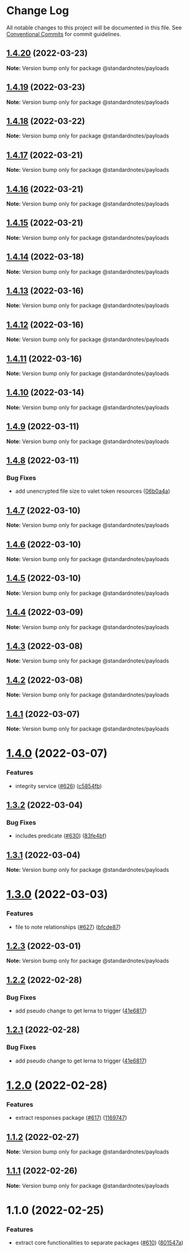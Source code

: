 # Change Log

All notable changes to this project will be documented in this file.
See [Conventional Commits](https://conventionalcommits.org) for commit guidelines.

## [1.4.20](https://github.com/standardnotes/snjs/compare/@standardnotes/payloads@1.4.19...@standardnotes/payloads@1.4.20) (2022-03-23)

**Note:** Version bump only for package @standardnotes/payloads





## [1.4.19](https://github.com/standardnotes/snjs/compare/@standardnotes/payloads@1.4.18...@standardnotes/payloads@1.4.19) (2022-03-23)

**Note:** Version bump only for package @standardnotes/payloads





## [1.4.18](https://github.com/standardnotes/snjs/compare/@standardnotes/payloads@1.4.17...@standardnotes/payloads@1.4.18) (2022-03-22)

**Note:** Version bump only for package @standardnotes/payloads





## [1.4.17](https://github.com/standardnotes/snjs/compare/@standardnotes/payloads@1.4.16...@standardnotes/payloads@1.4.17) (2022-03-21)

**Note:** Version bump only for package @standardnotes/payloads





## [1.4.16](https://github.com/standardnotes/snjs/compare/@standardnotes/payloads@1.4.15...@standardnotes/payloads@1.4.16) (2022-03-21)

**Note:** Version bump only for package @standardnotes/payloads





## [1.4.15](https://github.com/standardnotes/snjs/compare/@standardnotes/payloads@1.4.14...@standardnotes/payloads@1.4.15) (2022-03-21)

**Note:** Version bump only for package @standardnotes/payloads





## [1.4.14](https://github.com/standardnotes/snjs/compare/@standardnotes/payloads@1.4.13...@standardnotes/payloads@1.4.14) (2022-03-18)

**Note:** Version bump only for package @standardnotes/payloads





## [1.4.13](https://github.com/standardnotes/snjs/compare/@standardnotes/payloads@1.4.12...@standardnotes/payloads@1.4.13) (2022-03-16)

**Note:** Version bump only for package @standardnotes/payloads





## [1.4.12](https://github.com/standardnotes/snjs/compare/@standardnotes/payloads@1.4.10...@standardnotes/payloads@1.4.12) (2022-03-16)

**Note:** Version bump only for package @standardnotes/payloads





## [1.4.11](https://github.com/standardnotes/snjs/compare/@standardnotes/payloads@1.4.10...@standardnotes/payloads@1.4.11) (2022-03-16)

**Note:** Version bump only for package @standardnotes/payloads





## [1.4.10](https://github.com/standardnotes/snjs/compare/@standardnotes/payloads@1.4.9...@standardnotes/payloads@1.4.10) (2022-03-14)

**Note:** Version bump only for package @standardnotes/payloads





## [1.4.9](https://github.com/standardnotes/snjs/compare/@standardnotes/payloads@1.4.8...@standardnotes/payloads@1.4.9) (2022-03-11)

**Note:** Version bump only for package @standardnotes/payloads





## [1.4.8](https://github.com/standardnotes/snjs/compare/@standardnotes/payloads@1.4.7...@standardnotes/payloads@1.4.8) (2022-03-11)


### Bug Fixes

* add unencrypted file size to valet token resources ([06b0a4a](https://github.com/standardnotes/snjs/commit/06b0a4a998980048b3b9e0e146321de0c198f069))





## [1.4.7](https://github.com/standardnotes/snjs/compare/@standardnotes/payloads@1.4.6...@standardnotes/payloads@1.4.7) (2022-03-10)

**Note:** Version bump only for package @standardnotes/payloads





## [1.4.6](https://github.com/standardnotes/snjs/compare/@standardnotes/payloads@1.4.5...@standardnotes/payloads@1.4.6) (2022-03-10)

**Note:** Version bump only for package @standardnotes/payloads





## [1.4.5](https://github.com/standardnotes/snjs/compare/@standardnotes/payloads@1.4.4...@standardnotes/payloads@1.4.5) (2022-03-10)

**Note:** Version bump only for package @standardnotes/payloads





## [1.4.4](https://github.com/standardnotes/snjs/compare/@standardnotes/payloads@1.4.3...@standardnotes/payloads@1.4.4) (2022-03-09)

**Note:** Version bump only for package @standardnotes/payloads





## [1.4.3](https://github.com/standardnotes/snjs/compare/@standardnotes/payloads@1.4.2...@standardnotes/payloads@1.4.3) (2022-03-08)

**Note:** Version bump only for package @standardnotes/payloads





## [1.4.2](https://github.com/standardnotes/snjs/compare/@standardnotes/payloads@1.4.1...@standardnotes/payloads@1.4.2) (2022-03-08)

**Note:** Version bump only for package @standardnotes/payloads





## [1.4.1](https://github.com/standardnotes/snjs/compare/@standardnotes/payloads@1.4.0...@standardnotes/payloads@1.4.1) (2022-03-07)

**Note:** Version bump only for package @standardnotes/payloads





# [1.4.0](https://github.com/standardnotes/snjs/compare/@standardnotes/payloads@1.3.2...@standardnotes/payloads@1.4.0) (2022-03-07)


### Features

* integrity service ([#626](https://github.com/standardnotes/snjs/issues/626)) ([c5854fb](https://github.com/standardnotes/snjs/commit/c5854fb912dbe585516eeac3dde73573586c4e67))





## [1.3.2](https://github.com/standardnotes/snjs/compare/@standardnotes/payloads@1.3.1...@standardnotes/payloads@1.3.2) (2022-03-04)


### Bug Fixes

* includes predicate ([#630](https://github.com/standardnotes/snjs/issues/630)) ([83fe4bf](https://github.com/standardnotes/snjs/commit/83fe4bfa7e24ccd68f92eb50ceee161a7253e9cf))





## [1.3.1](https://github.com/standardnotes/snjs/compare/@standardnotes/payloads@1.3.0...@standardnotes/payloads@1.3.1) (2022-03-04)

**Note:** Version bump only for package @standardnotes/payloads





# [1.3.0](https://github.com/standardnotes/snjs/compare/@standardnotes/payloads@1.2.3...@standardnotes/payloads@1.3.0) (2022-03-03)


### Features

* file to note relationships ([#627](https://github.com/standardnotes/snjs/issues/627)) ([bfcde87](https://github.com/standardnotes/snjs/commit/bfcde8764906b29ab6644d5b1a475fa61b950fee))





## [1.2.3](https://github.com/standardnotes/snjs/compare/@standardnotes/payloads@1.2.2...@standardnotes/payloads@1.2.3) (2022-03-01)

**Note:** Version bump only for package @standardnotes/payloads





## [1.2.2](https://github.com/standardnotes/snjs/compare/@standardnotes/payloads@1.2.0...@standardnotes/payloads@1.2.2) (2022-02-28)


### Bug Fixes

* add pseudo change to get lerna to trigger ([41e6817](https://github.com/standardnotes/snjs/commit/41e6817bbf726b0932cdf16f58622328b9e42803))





## [1.2.1](https://github.com/standardnotes/snjs/compare/@standardnotes/payloads@1.2.0...@standardnotes/payloads@1.2.1) (2022-02-28)


### Bug Fixes

* add pseudo change to get lerna to trigger ([41e6817](https://github.com/standardnotes/snjs/commit/41e6817bbf726b0932cdf16f58622328b9e42803))





# [1.2.0](https://github.com/standardnotes/snjs/compare/@standardnotes/payloads@1.1.2...@standardnotes/payloads@1.2.0) (2022-02-28)


### Features

* extract responses package ([#617](https://github.com/standardnotes/snjs/issues/617)) ([1169747](https://github.com/standardnotes/snjs/commit/11697471052f94b37202df7fb560a79c5d65d573))





## [1.1.2](https://github.com/standardnotes/snjs/compare/@standardnotes/payloads@1.1.1...@standardnotes/payloads@1.1.2) (2022-02-27)

**Note:** Version bump only for package @standardnotes/payloads





## [1.1.1](https://github.com/standardnotes/snjs/compare/@standardnotes/payloads@1.1.0...@standardnotes/payloads@1.1.1) (2022-02-26)

**Note:** Version bump only for package @standardnotes/payloads





# 1.1.0 (2022-02-25)


### Features

* extract core functionalities to separate packages ([#610](https://github.com/standardnotes/snjs/issues/610)) ([801547a](https://github.com/standardnotes/snjs/commit/801547a71614ad51a92fb249eaa184ed46a44aac))
